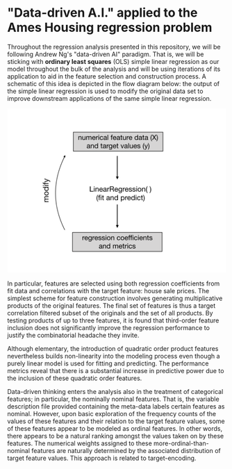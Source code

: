 # "Data-driven A.I." applied to the Ames Housing regression problem

Throughout the regression analysis presented in this repository, we will be following Andrew Ng's "data-driven AI" paradigm.
That is, we will be sticking with  **ordinary least squares** (OLS) simple linear regression as our model throughout the bulk of the analysis and will be using iterations of its application to aid in the feature selection and construction process. A schematic of this idea is depicted in the
flow diagram below: the output of the simple linear regression is used to modify the original data set to improve downstream applications of the same simple linear regression.

<img src="lin_reg_feat_eng_loop.001.png">


In particular, features are selected using both regression coefficients from fit data and correlations with the target feature: house sale prices. The simplest scheme for feature construction involves generating multiplicative products of the original features. The final set of features is thus a target correlation filtered subset of the originals and the set of all products. By testing products of up to three features, it is found that third-order feature inclusion does not significantly improve the regression performance to justify the combinatorial headache they invite. 

Although elementary, the introduction of quadratic order product features nevertheless builds non-linearity into the modeling process even though a purely linear model is used for fitting and predicting. The performance metrics reveal that there is a substantial increase in predictive power due to the inclusion of these quadratic order features. 

Data-driven thinking enters the analysis also in the treatment of categorical features; in particular, the nominally nominal features. That is, the variable description file provided containing the meta-data labels certain features as nominal. However, upon basic exploration of the frequency counts of the values of these features and their relation to the target feature values, some of these features appear to be modeled as ordinal features. In other words, there appears to be a natural ranking amongst the values taken on by these features. The numerical weights assigned to these more-ordinal-than-nominal features are naturally determined by the associated distribution of target feature values. This approach is related to target-encoding.
